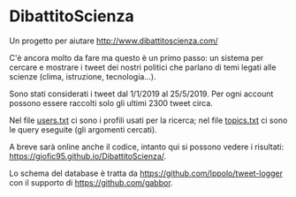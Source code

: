 # DibattitoScienza
Un progetto per aiutare http://www.dibattitoscienza.com/

C'è ancora molto da fare ma questo è un primo passo: un sistema per cercare e mostrare i tweet dei nostri politici che parlano di temi legati alle scienze (clima, istruzione, tecnologia...).

Sono stati considerati i tweet dal 1/1/2019 al 25/5/2019. Per ogni account possono essere raccolti solo gli ultimi 2300 tweet circa.

Nel file [users.txt](./users.txt) ci sono i profili usati per la ricerca; nel file [topics.txt](./topics.txt) ci sono le query eseguite (gli argomenti cercati).

A breve sarà online anche il codice, intanto qui si possono vedere i risultati: https://giofic95.github.io/DibattitoScienza/.

Lo schema del database è tratta da https://github.com/Ippolo/tweet-logger con il supporto di https://github.com/gabbor.
